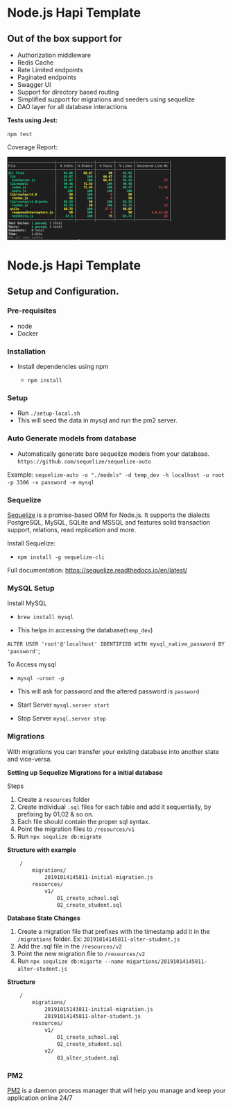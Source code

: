 # Node.js Hapi Template

## Out of the box support for

- Authorization middleware
- Redis Cache
- Rate Limited endpoints
- Paginated endpoints
- Swagger UI
- Support for directory based routing
- Simplified support for migrations and seeders using sequelize
- DAO layer for all database interactions

**Tests using Jest:** 

`npm test`

Coverage Report:

![Coverage Report](images/template-test-case.png)

# Node.js Hapi Template

## Setup and Configuration. 

### Pre-requisites

* node
* Docker

### Installation

* Install dependencies using npm

    - ```npm install```


### Setup
 
- Run ``` ./setup-local.sh ```
- This will seed the data in mysql and run the pm2 server. 


### Auto Generate models from database

- Automatically generate bare sequelize models from your database.
`https://github.com/sequelize/sequelize-auto`

Example:
`sequelize-auto -o "./models" -d temp_dev -h localhost -u root -p 3306 -x password -e mysql`


### Sequelize 
[Sequelize](https://sequelize.readthedocs.io/en/latest/) is a promise-based ORM for Node.js. It supports the dialects PostgreSQL, MySQL, SQLite and MSSQL and features solid transaction support, relations, read replication and more.

Install Sequelize:

- `npm install -g sequelize-cli`

Full documentation: https://sequelize.readthedocs.io/en/latest/


### MySQL Setup

Install MySQL

- `brew install mysql`

- This helps in accessing the database(`temp_dev`)

`ALTER USER 'root'@'localhost' IDENTIFIED WITH mysql_native_password BY 'password'`;

To Access mysql
- `mysql -uroot -p` 
- This will ask for password and the altered password is `password`

- Start Server
`mysql.server start`

- Stop Server
`mysql.server stop`


### Migrations
With migrations you can transfer your existing database into another state and vice-versa.

**Setting up Sequelize Migrations for a initial database**

Steps

1. Create a `resources` folder
2. Create individual `.sql` files for each table and add it sequentially, by prefixing by 01,02 & so on.
3. Each file should contain the proper sql syntax. 
4. Point the migration files to `/resources/v1`
5. Run `npx sequlize db:migrate`

**Structure with example**

```
    /
        migrations/
            20191014145811-initial-migration.js
        resources/
            v1/
                01_create_school.sql
                02_create_student.sql
```
    
**Database State Changes**

1. Create a migration file that prefixes with the timestamp add it in the `/migrations` folder. Ex: `20191014145811-alter-student.js`
2. Add the .sql file in the `/resources/v2` 
3. Point the new migration file to `/resources/v2`
4. Run `npx sequlize db:migarte --name migartions/20191014145811-alter-student.js`

**Structure**
 
```
    /
        migrations/
            20191015143811-initial-migration.js
            20191014145811-alter-student.js
        resources/
            v1/
                01_create_school.sql
                02_create_student.sql
            v2/
                03_alter_student.sql    

```

### PM2 
[PM2](https://pm2.keymetrics.io/) is a daemon process manager that will help you manage and keep your application online 24/7


